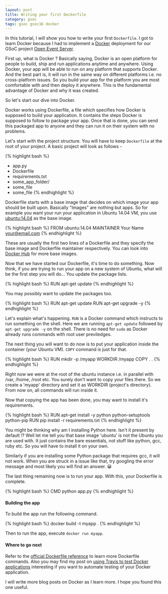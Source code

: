 ```yaml
---
layout: post
title: Writing your first Dockerfile
category: gsoc
tags: gsoc gsoc16 docker
---
```


In this tutorial, I will show you how to write your first `Dockerfile`. 
I got to learn Docker because I had to implement a [Docker](http://docker.com) deployment for our GSoC project [Open Event Server](https://github.com/aviaryan/open-event-orga-server).

First up, what is Docker ? 
Basically saying, Docker is an open platform for people to build, ship and run applications anytime and anywhere. Using Docker, your app will be able to run on any 
platform that supports Docker. And the best part is, it will run in the same way on different platforms i.e. no cross-platform issues. 
So you build your app for the platform you are most comfortable with and then deploy it anywhere.
This is the fundamental advantage of Docker and why it was created.

So let's start our dive into Docker. 

Docker works using Dockerfile, a file which specifies how Docker is supposed to build your application.
It contains the steps Docker is supposed to follow to package your app. Once that is done, you can send this packaged app to anyone and they can run it on their system with 
no problems.

Let's start with the project structure. You will have to keep `Dockerfile` at the root of your project. A basic project will look as follows -

{% highlight bash %}
- app.py
- Dockerfile
- requirements.txt
- some_app_folder/
-   some_file
-   some_file
{% endhighlight %}

Dockerfile starts with a base image that decides on which image your app should be built upon. Basically "Images" are nothing but apps. 
So for example you want your run your application in Ubuntu 14.04 VM, you use [ubuntu:14.04](https://hub.docker.com/_/ubuntu/) as the base image.

{% highlight bash %}
FROM ubuntu:14.04
MAINTAINER Your Name <your@email.com>
{% endhighlight %}

These are usually the first two lines of a Dockerfile and they specify the base image and Dockerfile maintainer respectively. 
You can look into [Docker Hub](https://hub.docker.com/) for more base images.

Now that we have started our Dockerfile, it's time to do something. Now think, if you are trying to run your app on a new system of Ubuntu, what will be the first step you 
will do... You update the package lists.

{% highlight bash %}
RUN apt-get update
{% endhighlight %}

You may possibly want to update the packages too. 

{% highlight bash %}
RUN apt-get update
RUN apt-get upgrade -y
{% endhighlight %}

Let's explain what's happening. `RUN` is a Docker command which instructs to run something on the shell. Here we are running `apt-get update` followed by `apt-get upgrade -y` 
on the shell. There is no need for `sudo` as Docker already runs commands with root user previledges. 

The next thing you will want to do now is to put your application inside the container (your Ubuntu VM). `COPY` command is just for that.

{% highlight bash %}
RUN mkdir -p /myapp
WORKDIR /myapp
COPY . .
{% endhighlight %}

Right now we were at the root of the ubuntu instance i.e. in parallel with /var, /home, /root etc. You surely don't want to copy your files there.
So we create a 'myapp' directory and set it as WORKDIR (project's directory). From now on, all commands will run inside it. 

Now that copying the app has been done, you may want to install it's requirements.

{% highlight bash %}
RUN apt-get install -y python python-setuptools python-pip
RUN pip install -r requirements.txt
{% endhighlight %}

You might be thinking why am I installing Python here. Isn't it present by default !? Well let me tell you that base image 'ubuntu' is not the Ubuntu you are used with. It just contains the bare essentials, not stuff like python, gcc, ruby etc. So you will have to install it on your own.

Similarly if you are installing some Python package that requires gcc, it will not work. When you are struck in a issue like that, try googling the error message and most 
likely you will find an answer. :grinning:

The last thing remaining now is to run your app. With this, your Dockerfile is complete.

{% highlight bash %}
CMD python app.py
{% endhighlight %}


#### Building the app

To build the app run the following command. 

{% highlight bash %}
docker build -t myapp .
{% endhighlight %}

Then to run the app, execute `docker run myapp`.


#### Where to go next

Refer to the [official Dockerfile reference](https://docs.docker.com/engine/reference/builder/) to learn more Dockerfile commands. 
Also you may find my post on [using Travis to test Docker applications](http://aviaryan.in/blog/gsoc/docker-test.html) interesting if you want to automate testing of your Docker application.

I will write more blog posts on Docker as I learn more. I hope you found this one useful.

